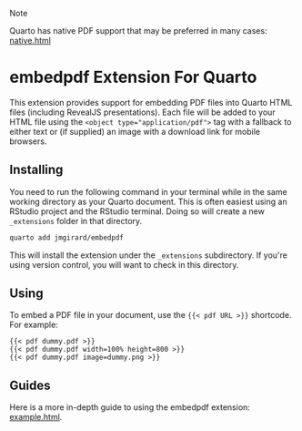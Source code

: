 > [!NOTE]
>
> Quarto has native PDF support that may be preferred in many cases: [native.html](https://jmgirard.github.io/embedpdf/native.html)

# embedpdf Extension For Quarto

This extension provides support for embedding PDF files into Quarto HTML files (including RevealJS presentations). Each file will be added to your HTML file using the `<object type="application/pdf">` tag with a fallback to either text or (if supplied) an image with a download link for mobile browsers.

## Installing

You need to run the following command in your terminal while in the same working directory as your Quarto document. This is often easiest using an RStudio project and the RStudio terminal. Doing so will create a new `_extensions` folder in that directory.

```bash
quarto add jmgirard/embedpdf
```

This will install the extension under the `_extensions` subdirectory.
If you're using version control, you will want to check in this directory.

## Using

To embed a PDF file in your document, use the `{{< pdf URL >}}` shortcode. For example:

```
{{< pdf dummy.pdf >}}
{{< pdf dummy.pdf width=100% height=800 >}}
{{< pdf dummy.pdf image=dummy.png >}}
```

## Guides

Here is a more in-depth guide to using the embedpdf extension: [example.html](https://jmgirard.github.io/embedpdf/example.html).
